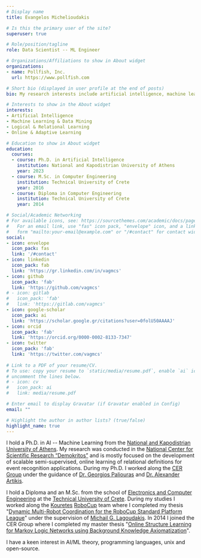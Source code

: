 ```yaml
---
# Display name
title: Evangelos Michelioudakis

# Is this the primary user of the site?
superuser: true

# Role/position/tagline
role: Data Scientist -- ML Engineer

# Organizations/Affiliations to show in About widget
organizations:
- name: Pollfish, Inc.
  url: https://www.pollfish.com

# Short bio (displayed in user profile at the end of posts)
bio: My research interests include artificial intelligence, machine learning and data mining.

# Interests to show in the About widget
interests:
- Artificial Intelligence
- Machine Learning & Data Mining
- Logical & Relational Learning
- Online & Adaptive Learning

# Education to show in About widget
education:
  courses:
  - course: Ph.D. in Artificial Intelligence
    institution: National and Kapodistrian University of Athens
    year: 2023
  - course: M.Sc. in Computer Engineering
    institution: Technical University of Crete
    year: 2016
  - course: Diploma in Computer Engineering
    institution: Technical University of Crete
    year: 2014

# Social/Academic Networking
# For available icons, see: https://sourcethemes.com/academic/docs/page-builder/#icons
#   For an email link, use "fas" icon pack, "envelope" icon, and a link in the
#   form "mailto:your-email@example.com" or "/#contact" for contact widget.
social:
- icon: envelope
  icon_pack: fas
  link: '/#contact'
- icon: linkedin
  icon_pack: fab
  link: 'https://gr.linkedin.com/in/vagmcs'
- icon: github
  icon_pack: 'fab'
  link: 'https://github.com/vagmcs'
# - icon: gitlab
#   icon_pack: 'fab'
#   link: 'https://gitlab.com/vagmcs'
- icon: google-scholar
  icon_pack: ai
  link: 'https://scholar.google.gr/citations?user=0folU50AAAAJ'
- icon: orcid
  icon_pack: 'fab'
  link: 'https://orcid.org/0000-0002-8133-7347'
- icon: twitter
  icon_pack: 'fab'
  link: 'https://twitter.com/vagmcs'
  
# Link to a PDF of your resume/CV.
# To use: copy your resume to `static/media/resume.pdf`, enable `ai` icons in `params.toml`, and 
# uncomment the lines below.
# - icon: cv
#   icon_pack: ai
#   link: media/resume.pdf

# Enter email to display Gravatar (if Gravatar enabled in Config)
email: ""

# Highlight the author in author lists? (true/false)
highlight_name: true
---
```


I hold a Ph.D. in AI -- Machine Learning from the [National and Kapodistrian University of Athens](https://www.di.uoa.gr/en). My research was conducted in the [National Center for Scientific Research “Demokritos”](http://www.demokritos.gr) and is mostly focused on the development of scalable semi-supervised, online learning of relational definitions for event recognition applications. During my Ph.D. I worked along the [CER Group](http://cer.iit.demokritos.gr) under the guidance of [Dr. Georgios Paliouras](http://users.iit.demokritos.gr/~paliourg/) and [Dr. Alexander Artikis](http://users.iit.demokritos.gr/~a.artikis/).

I hold a Diploma and an M.Sc. from the school of [Electronics and Computer Engineering](https://www.ece.tuc.gr) at the [Technical University of Crete](https://www.tuc.gr). During my studies I worked along the [Kouretes](http://www.intelligence.tuc.gr/kouretes) [RoboCup](https://www.robocup.org) team where I completed my thesis "[Dynamic Multi-Robot Coordination for the RoboCup Standard Platform League](http://dias.library.tuc.gr/view/manf/16145)" under the supervision of [Michail G. Lagoudakis](http://www.intelligence.tuc.gr/~lagoudakis). In 2014 I joined the CER Group where I completed my master thesis "[Online Structure Learning for Markov Logic Networks using Background Knowledge Axiomatization](http://dias.library.tuc.gr/view/manf/64815)".

I have a keen interest in AI/ML theory, programming languages, unix and open-source.

<!-- {{< icon name="download" pack="fas" >}} Download my {{< staticref "" "newtab" >}}resumé{{< /staticref >}}. -->

